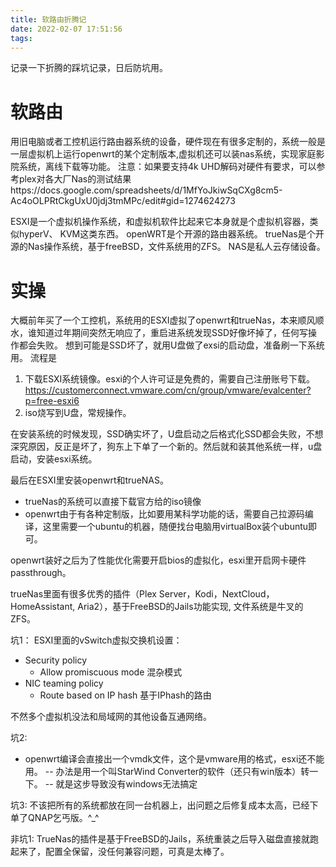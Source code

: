 ```yaml
---
title: 软路由折腾记
date: 2022-02-07 17:51:56
tags:
---
```

记录一下折腾的踩坑记录，日后防坑用。

# 软路由
用旧电脑或者工控机运行路由器系统的设备，硬件现在有很多定制的，系统一般是一层虚拟机上运行openwrt的某个定制版本,虚拟机还可以装nas系统，实现家庭影院系统，离线下载等功能。
注意：如果要支持4k UHD解码对硬件有要求，可以参考plex对各大厂Nas的测试结果https://docs.google.com/spreadsheets/d/1MfYoJkiwSqCXg8cm5-Ac4oOLPRtCkgUxU0jdj3tmMPc/edit#gid=1274624273


ESXI是一个虚拟机操作系统，和虚拟机软件比起来它本身就是个虚拟机容器，类似hyperV、 KVM这类东西。
openWRT是个开源的路由器系统。
trueNas是个开源的Nas操作系统，基于freeBSD，文件系统用的ZFS。
NAS是私人云存储设备。

# 实操
大概前年买了一个工控机，系统用的ESXI虚拟了openwrt和trueNas，本来顺风顺水，谁知道过年期间突然无响应了，重启进系统发现SSD好像坏掉了，任何写操作都会失败。
想到可能是SSD坏了，就用U盘做了exsi的启动盘，准备刷一下系统用。
流程是
1. 下载ESXI系统镜像。esxi的个人许可证是免费的，需要自己注册账号下载。https://customerconnect.vmware.com/cn/group/vmware/evalcenter?p=free-esxi6
2. iso烧写到U盘，常规操作。

在安装系统的时候发现，SSD确实坏了，U盘启动之后格式化SSD都会失败，不想深究原因，反正是坏了，狗东上下单了一个新的。然后就和装其他系统一样，u盘启动，安装esxi系统。

最后在ESXI里安装openwrt和trueNAS。
- trueNas的系统可以直接下载官方给的iso镜像
- openwrt由于有各种定制版，比如要用某科学功能的话，需要自己拉源码编译，这里需要一个ubuntu的机器，随便找台电脑用virtualBox装个ubuntu即可。

openwrt装好之后为了性能优化需要开启bios的虚拟化，esxi里开启网卡硬件passthrough。

trueNas里面有很多优秀的插件（Plex Server，Kodi，NextCloud，HomeAssistant, Aria2），基于FreeBSD的Jails功能实现, 文件系统是牛叉的ZFS。

坑1：
ESXI里面的vSwitch虚拟交换机设置：
- Security policy
    - Allow promiscuous mode 混杂模式
- NIC teaming policy
    - Route based on IP hash 基于IPhash的路由

不然多个虚拟机没法和局域网的其他设备互通网络。

坑2:
- openwrt编译会直接出一个vmdk文件，这个是vmware用的格式，esxi还不能用。
 -- 办法是用一个叫StarWind Converter的软件（还只有win版本）转一下。
 -- 就是这步导致没有windows无法搞定

坑3:
不该把所有的系统都放在同一台机器上，出问题之后修复成本太高，已经下单了QNAP乞丐版。^_^

非坑1:
TrueNas的插件是基于FreeBSD的Jails，系统重装之后导入磁盘直接就跑起来了，配置全保留，没任何兼容问题，可真是太棒了。







